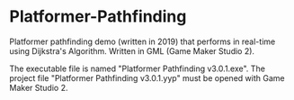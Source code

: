 # Platformer-Pathfinding
Platformer pathfinding demo (written in 2019) that performs in real-time using Dijkstra's Algorithm. Written in GML (Game Maker Studio 2).

The executable file is named "Platformer Pathfinding v3.0.1.exe".
The project file "Platformer Pathfinding v3.0.1.yyp" must be opened with Game Maker Studio 2.
